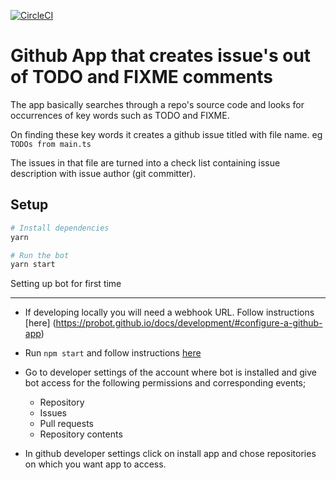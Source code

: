 [![CircleCI](https://circleci.com/gh/freelyformd/github-todos.svg?style=svg)](https://circleci.com/gh/freelyformd/github-todos)

# Github App that creates issue's out of TODO and FIXME comments

The app basically searches through a repo's source code and looks for occurrences of key words such as TODO and FIXME.

On finding these key words it creates a github issue titled <KeyWord> with file name. eg `TODOs from main.ts`

The issues in that file are turned into a check list containing issue description with issue author (git committer).


## Setup

```sh
# Install dependencies
yarn

# Run the bot
yarn start
```

Setting up bot for first time
____

- If developing locally you will need a webhook URL. Follow instructions [here] (https://probot.github.io/docs/development/#configure-a-github-app)

- Run `npm start` and follow instructions [here](https://probot.github.io/docs/development/)

- Go to developer settings of the account where bot is installed and give bot access for the following permissions and corresponding events;
    - Repository
    - Issues
    - Pull requests
    - Repository contents

- In github developer settings click on install app and chose repositories on which you want app to access.
